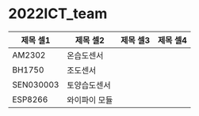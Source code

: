 # 2022ICT_team


|제목 셀1|제목 셀2|제목 셀3|제목 셀4|
|---|---|---|---|
| AM2302 | 온습도센서 | 
| BH1750 | 조도센서 |
| SEN030003 | 토양습도센서 |
| ESP8266 | 와이파이 모듈 |
